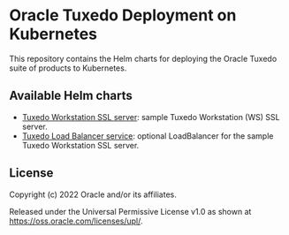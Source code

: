 # Oracle Tuxedo Deployment on Kubernetes

This repository contains the Helm charts for deploying the Oracle Tuxedo suite of products to Kubernetes.

## Available Helm charts

* [Tuxedo Workstation SSL server](./charts/tuxedo-ws): sample Tuxedo Workstation (WS) SSL server.
* [Tuxedo Load Balancer service](./charts/tuxedo-lb): optional LoadBalancer for the sample Tuxedo Workstation SSL server.

## License

Copyright (c) 2022 Oracle and/or its affiliates.

Released under the Universal Permissive License v1.0 as shown at <https://oss.oracle.com/licenses/upl/>.
